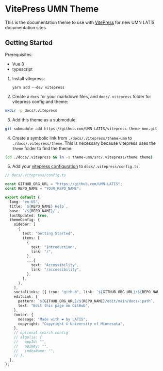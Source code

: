 # VitePress UMN Theme

This is the documentation theme to use with [VitePress](https://vitepress.vuejs.org/) for new UMN LATIS documentation sites.

## Getting Started

Prerequisites:

- Vue 3
- typescript

1. Install vitepress:

   ```
   yarn add --dev vitepress
   ```

2. Create a `docs` for your markdown files, and `docs/.vitepress` folder for vitepress config and theme:

```sh
mkdir -p docs/.vitepress
```

3. Add this theme as a submodule:

```sh
git submodule add https://github.com/UMN-LATIS/vitepress-theme-umn.git docs/.vitepress/theme-umn
```

4. Create a symbolic link from `./docs/.vitepress/theme-umn` to `./docs/.vitepress/theme`. This is necessary because vitepress uses the `theme` folder to find the theme.

```sh
(cd ./docs/.vitepress && ln -s theme-umn/src/.vitepress/theme theme)
```

5. Add your [vitepress configuration](https://vitepress.vuejs.org/guide/configuration.html) to `docs/.vitepress/config.ts`.

```ts
// docs/.vitepress/config.ts

const GITHUB_ORG_URL = "https://github.com/UMN-LATIS";
const REPO_NAME = "YOUR_REPO_NAME";

export default {
  lang: "en-US",
  title: `${REPO_NAME} Help`,
  base: `/${REPO_NAME}/`,
  lastUpdated: true,
  themeConfig: {
    sidebar: [
      {
        text: "Getting Started",
        items: [
          {
            text: "Introduction",
            link: "/",
          },
          ...{
            text: "Accessibility",
            link: "/accessibility",
          },
        ],
      },
    ],
    socialLinks: [{ icon: "github", link: `${GITHUB_ORG_URL}/${REPO_NAME}` }],
    editLink: {
      pattern: `${GITHUB_ORG_URL}/${REPO_NAME}/edit/main/docs/:path`,
      text: "Edit this page on GitHub",
    },
    footer: {
      message: "Made with ❤️ by LATIS",
      copyright: "Copyright © University of Minnesota",
    },
    // optional search config
    // algolia: {
    //   appId: "",
    //   apiKey: "",
    //   indexName: "",
    // },
  },
};
```
